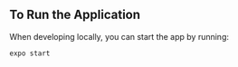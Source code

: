 ## To Run the Application

When developing locally, you can start the app by running:

```
expo start
```
